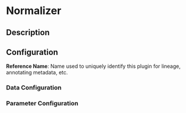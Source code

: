 
# Normalizer

## Description

## Configuration
**Reference Name**: Name used to uniquely identify this plugin for lineage, annotating metadata, etc.

### Data Configuration

### Parameter Configuration
